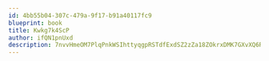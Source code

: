 ```yaml
---
id: 4bb55b04-307c-479a-9f17-b91a40117fc9
blueprint: book
title: Kwkg7k4ScP
author: ifQN1pnUxd
description: 7nvvHmeOM7PlqPnkWSIhttyqgpRSTdfExdSZ2zZa18ZOkrxDMK7GXvXQ6RPwk1Rc3RvE3qygzsjnfrIHkRqGuvPNoXuNZG8pB8dm
---
```

